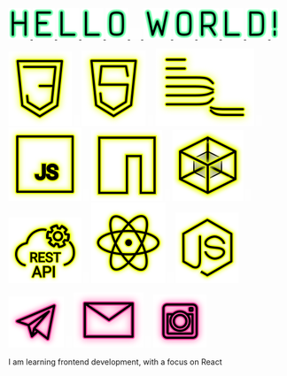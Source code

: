 <a href="https://ru.wikipedia.org/wiki/Hello,_world!">
  <img src="images/letter-h.svg"/>
  <img src="images/letter-e.svg"/>
  <img src="images/letter-l.svg"/>
  <img src="images/letter-l.svg"/>
  <img src="images/letter-o.svg"/>
    <img src="images/icon-whitespace-10px.svg"/>
  <img src="images/letter-w.svg"/>
  <img src="images/letter-o.svg"/>
  <img src="images/letter-r.svg"/>
  <img src="images/letter-l.svg"/>
  <img src="images/letter-d.svg"/>
  <img src="images/mark-exclamation.svg"/>
</a>

<p>
  <a href="https://developer.mozilla.org/ru/docs/Web/CSS"><img src="images/icon-css3.svg" alt="CSS3"></a>  
  <img src="images/icon-whitespace-5px.svg"/>
  <a href="https://developer.mozilla.org/ru/docs/Glossary/HTML5"><img src="images/icon-html5.svg" alt="HTML5"></a>  
  <img src="images/icon-whitespace-5px.svg"/>
  <a href="https://ru.bem.info/"><img src="images/icon-bem.svg" alt="БЭМ"></a>
  <img src="images/icon-whitespace-5px.svg"/>
  <a href="https://developer.mozilla.org/ru/docs/Web/JavaScript"><img src="images/icon-js.svg" alt="JS"></a>
  <img src="images/icon-whitespace-5px.svg"/>
  <a href="https://npmjs.com/"><img src="images/icon-npm.svg" alt="NPM"></a>
  <img src="images/icon-whitespace-5px.svg"/>
  <a href="https://webpack.js.org/"><img src="images/icon-webpack.svg" alt="WebPack"></a>
  <img src="images/icon-whitespace-5px.svg"/>
  <a href="https://ru.wikipedia.org/wiki/REST"><img src="images/icon-api.svg" alt="REST API"></a>
  <img src="images/icon-whitespace-5px.svg"/>
  <a href="https://ru.reactjs.org/"><img src="images/icon-react.svg" alt="React"></a>
  <img src="images/icon-whitespace-5px.svg"/>
  <a href="https://nodejs.org/ru/docs/"><img src="images/icon-node.svg" alt="NodeJS"></a>
</p>
  
<p>
  <a href="https://t.me/evgevgevge"><img src="images/icon-tg.svg" alt="Telegram"></a>
    <img src="images/icon-whitespace-5px.svg"/>
  <a href="mailto:beagle-dog@mail.ru"><img src="images/icon-mail.svg" alt="Mail"></a>
    <img src="images/icon-whitespace-5px.svg"/>
  <a href="https://www.instagram.com/evg._.su/"><img src="images/icon-inst.svg" alt="Instagram"></a>
</p>
  
I am learning frontend development, with a focus on React  
  
